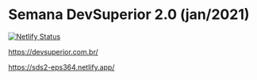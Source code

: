 # Semana DevSuperior 2.0 (jan/2021)

[![Netlify Status](https://api.netlify.com/api/v1/badges/a6a50edb-da77-4969-a907-f35e1880df57/deploy-status)](https://app.netlify.com/sites/sds2-eps364/deploys)

https://devsuperior.com.br/

https://sds2-eps364.netlify.app/



